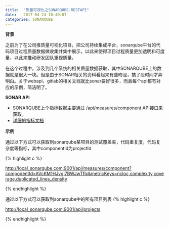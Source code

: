 ```yaml
---
title:  "质量可视化之SONARQUBE-RESTAPI"
date:   2017-04-24 10:40:07
categories: SONARQUBE
---
```


**背景**

之前为了在公司推质量可视化项目，把公司持续集成平台，sonarqube平台的代码项目过程质量数据做收集并集中展示，以此来使得项目过程质量更加透明和可度量，以此来推动研发团队重视质量。

在这个过程中，涉及到几个系统的相关质量数据获取，其中SONARQUBE上的数据就是很大一块。但是由于SONAR相关的资料看起来有些晦涩，搞了段时间才弄明白。关于webapi，gitlab的相关文档就比sonar要好很多，而且每个api都有对应的示例，简洁明了。


**SONAR API**

- SONARQUBE上个指标数据主要通过 /api/measures/component API接口来获取。
- [详细的指标文档](https://docs.sonarqube.org/display/SONAR/Metric+Definitions)

**示例**

通过以下方式可以获取到sonarqube某项目的测试覆盖率，代码重复度，代码复杂度等指标，其中componentId为projectId


{% highlight c %}

http://local_sonarqube.com:9001/api/measures/component?componentId=AVcKM1HJvgI7BWJwTflx&metricKeys=ncloc,complexity,coverage,duplicated_lines_density

{% endhighlight %}


通过以下方式可以获取到sonarqube中的所有项目列表
{% highlight c %}

http://local_sonarqube.com:9001/api/projects

{% endhighlight %}


